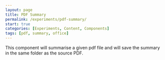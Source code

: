 ```yaml
---
layout: page
title: PDF Summary
permalink: /experiments/pdf-summary/
start: true
categories: [Experiments, Content, Components]
tags: [pdf, summary, office]
---
```


This component will summarise a given pdf file and will save the summary in the same folder as the source PDF.

